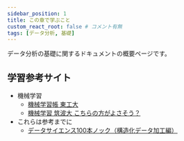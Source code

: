 ```yaml
---
sidebar_position: 1
title: この章で学ぶこと
custom_react_root: false # コメント有無
tags: [データ分析, 基礎]
---
```


データ分析の基礎に関するドキュメントの概要ページです。




## 学習参考サイト

- 機械学習
  - [機械学習帳 東工大](https://chokkan.github.io/mlnote/)
  - [機械学習 筑波大 こちらの方がよさそう？](https://ocw.tsukuba.ac.jp/course/systeminformation/machine_learning/)
- これらは参考までに
  - [データサイエンス100本ノック（構造化データ加工編）](https://github.com/The-Japan-DataScientist-Society/100knocks-preprocess)
